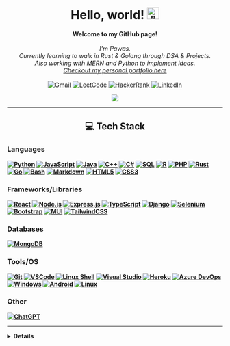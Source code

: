 <h1 align="center">Hello, world! <img src="https://github.com/pawasagrwl/pawasagrwl/assets/hand" width="28px" alt="👋"></h1>

<p align="center">
    <b>Welcome to my GitHub page!</b><br><br>
    <i>
        I'm Pawas.<br>
        Currently learning to walk in Rust & Golang through DSA & Projects.<br>
        Also working with MERN and Python to implement ideas.<br>
        <a href="https://pawasagrwl.github.io" target="_blank">Checkout my personal portfolio here</a>
    </i><br><br>
    <a href="mailto:pawas.agrwl@gmail.com">
        <img src="https://img.shields.io/badge/Gmail-D14836?style=for-the-badge&logo=gmail&logoColor=white" alt="Gmail">
    </a>
    <a href="https://leetcode.com/pawasagrwl/">
        <img src="https://img.shields.io/badge/-LeetCode-FFA116?style=for-the-badge&logo=LeetCode&logoColor=black" alt="LeetCode">
    </a>
    <a href="https://www.hackerrank.com/pawas_agrwl">
        <img src="https://img.shields.io/badge/-Hackerrank-2EC866?style=for-the-badge&logo=HackerRank&logoColor=white" alt="HackerRank">
    </a>
    <a href="https://www.linkedin.com/in/pawasagrwl">
        <img src="https://img.shields.io/badge/LinkedIn-0077B5?style=for-the-badge&logo=linkedin&logoColor=white" alt="LinkedIn">
    </a>
</p>

<p align="center">
  <a href="https://github.com/pawasagrwl">
    <img src="https://visitcount.itsvg.in/api?id=pawasagrwl&label=Profile%20Views&color=9&pretty=true" />
  </a>
</p>

---

<h2 align="center"><b>💻 Tech Stack<b></h2>

### Languages
[![Python](https://img.shields.io/badge/python-black?style=for-the-badge&logo=python)](https://github.com/pawasagrwl)
[![JavaScript](https://img.shields.io/badge/javascript-black?style=for-the-badge&logo=javascript)](https://github.com/pawasagrwl)
[![Java](https://img.shields.io/badge/java-black?style=for-the-badge&logo=openjdk)](https://github.com/pawasagrwl)
[![C++](https://img.shields.io/badge/c++-black?style=for-the-badge&logo=cplusplus)](https://github.com/pawasagrwl)
[![C#](https://img.shields.io/badge/csharp-black?style=for-the-badge&logo=csharp)](https://github.com/pawasagrwl)
[![SQL](https://img.shields.io/badge/sql-black?style=for-the-badge&logo=mysql)](https://github.com/pawasagrwl)
[![R](https://img.shields.io/badge/R-black?style=for-the-badge&logo=R)](https://github.com/pawasagrwl)
[![PHP](https://img.shields.io/badge/php-black?style=for-the-badge&logo=php)](https://github.com/pawasagrwl)
[![Rust](https://img.shields.io/badge/rust-black?style=for-the-badge&logo=rust)](https://github.com/pawasagrwl)
[![Go](https://img.shields.io/badge/go-black?style=for-the-badge&logo=go)](https://github.com/pawasagrwl)
[![Bash](https://img.shields.io/badge/bash-black?style=for-the-badge&logo=gnu-bash&logoColor=white)](https://github.com/pawasagrwl)
[![Markdown](https://img.shields.io/badge/markdown-%23000000.svg?style=for-the-badge&logo=markdown&logoColor=white)](https://github.com/pawasagrwl)
[![HTML5](https://img.shields.io/badge/html5-black?style=for-the-badge&logo=html5)]()
[![CSS3](https://img.shields.io/badge/css3-black?style=for-the-badge&logo=css3)]()

### Frameworks/Libraries
[![React](https://img.shields.io/badge/react-black?style=for-the-badge&logo=react)](https://github.com/pawasagrwl)
[![Node.js](https://img.shields.io/badge/node.js-black?style=for-the-badge&logo=node.js)](https://github.com/pawasagrwl)
[![Express.js](https://img.shields.io/badge/express.js-black?style=for-the-badge&logo=express&logoColor=%2361DAFB)](https://github.com/pawasagrwl)
[![TypeScript](https://img.shields.io/badge/typescript-black?style=for-the-badge&logo=typescript)](https://github.com/pawasagrwl)
[![Django](https://img.shields.io/badge/django-black?style=for-the-badge&logo=django&logoColor=%23092E20)](https://github.com/pawasagrwl)
[![Selenium](https://img.shields.io/badge/selenium-black?style=for-the-badge&logo=selenium)]()
[![Bootstrap](https://img.shields.io/badge/bootstrap-black?style=for-the-badge&logo=bootstrap)]()
[![MUI](https://img.shields.io/badge/mui-black?style=for-the-badge&logo=mui)]()
[![TailwindCSS](https://img.shields.io/badge/tailindcss-black?style=for-the-badge&logo=tailwind-css&logoColor=38B2AC)]()


### Databases
[![MongoDB](https://img.shields.io/badge/mongodb-black?style=for-the-badge&logo=mongodb)]()

### Tools/OS
[![Git](https://img.shields.io/badge/git-black.svg?style=for-the-badge&logo=git&logoColor=%23F05033)]()
[![VSCode](https://img.shields.io/badge/vscode-black?style=for-the-badge&logo=visualstudiocode&logoColor=%230078d7)]()
[![Linux Shell](https://img.shields.io/badge/linux%20shell-black?style=for-the-badge&logo=linux)]()
[![Visual Studio](https://img.shields.io/badge/visual%20studio-black?style=for-the-badge&logo=visualstudio&logoColor=%235C2D91)]()
[![Heroku](https://img.shields.io/badge/heroku-black.svg?style=for-the-badge&logo=Heroku&logoColor=%23430098)]()
[![Azure DevOps](https://img.shields.io/badge/Azure%20DevOps-black?style=for-the-badge&logo=azuredevops&logoColor=%230072C6)](https://github.com/yourusername)
[![Windows](https://img.shields.io/badge/Windows-black?style=for-the-badge&logo=Windows&logoColor=%230078D6)](https://github.com/pawasagrwl)
[![Android](https://img.shields.io/badge/android-black?style=for-the-badge&logo=android)](https://github.com/pawasagrwl)
[![Linux](https://img.shields.io/badge/linux-black?style=for-the-badge&logo=Linux)](https://github.com/pawasagrwl)

### Other
[![ChatGPT](https://img.shields.io/badge/chatGPT-black?style=for-the-badge&logo=openai&logoColor=74aa9c)]()

---
<details>
<h2 align="center"><b>📊 GitHub Stats<b></h2>
<p align="center">
  <a href="https://github.com/pawasagrwl">
    <img src="https://github-readme-streak-stats.herokuapp.com/?user=pawasagrwl&hide_border=true&card_width=338&theme=transparent" />
  </a>
  <a href="https://github.com/pawasagrwl">
    <img src="https://github-readme-stats.vercel.app/api/top-langs/?username=pawasagrwl&theme=transparent&hide_border=true&include_all_commits=true&count_private=true&layout=compact" />
  </a>
  <br/>
  <a href="https://github.com/pawasagrwl">
    <img src="http://github-profile-summary-cards.vercel.app/api/cards/profile-details?username=pawasagrwl&theme=transparent" />
  </a>
  </br>
  <a href="https://github.com/pawasagrwl">
    <img src="https://github-profile-trophy.vercel.app/?username=pawasagrwl&theme=algolia&no-frame=true&no-bg=true&margin-w=4" />
  </a>
</p>

<h3 align="center"><b>✍️ Random Dev Quote<b></h3>

<p align="center">
  <a href="https://github.com/pawasagrwl">
    <img src="https://quotes-github-readme.vercel.app/api?type=horizontal&theme=algolia" />
  </a>
</p>

</details>

<!-- ![snake gif](https://github.com/victordamico/victordamico/blob/output/github-contribution-grid-snake.svg) -->
